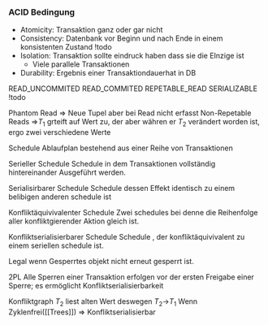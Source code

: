 ### ACID Bedingung
- Atomicity: Transaktion ganz oder gar nicht
- Consistency: Datenbank vor Beginn und nach Ende in einem konsistenten Zustand !todo
- Isolation: Transaktion sollte eindruck haben dass sie die EInzige ist
	- Viele parallele Transaktionen
- Durability: Ergebnis einer Transaktiondauerhat in DB

READ_UNCOMMITED
READ_COMMITED
REPETABLE_READ
SERIALIZABLE
!todo

Phantom Read => Neue Tupel aber bei Read nicht erfasst
Non-Repetable Reads =>$T_1$ grteift auf Wert zu, der aber währen er $T_2$ verändert worden ist, ergo zwei verschiedene Werte

Schedule
Ablaufplan bestehend aus einer Reihe von Transaktionen

Serieller Schedule
Schedule in dem Transaktionen vollständig hintereinander Ausgeführt werden.

Serialisirbarer Schedule
Schedule dessen Effekt identisch zu einem belibigen anderen schedule ist

Konfliktäquivivalenter Schedule
Zwei schedules bei denne die Reihenfolge aller konfliktgierender Aktion gleich ist.

Konfliktserialisierbarer Schedule
Schedule , der konfliktäquivivalent zu einem seriellen schedule ist. 

Legal
wenn Gesperrtes objekt nicht erneut gesperrt ist.

2PL
Alle Sperren einer Transaktion erfolgen vor der ersten Freigabe einer Sperre; es ermöglicht Konfliktserialisierbarkeit

Konfliktgraph
$T_2$ liest alten Wert deswegen $T_2$->$T_1$
Wenn Zyklenfrei([[Trees]]) => Konfliktserialisierbar